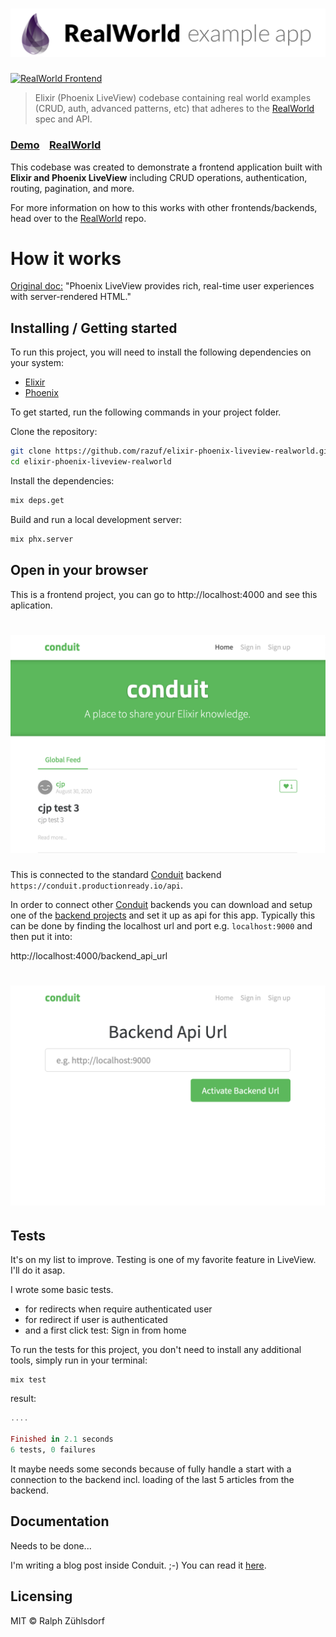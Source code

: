 # ![Elixir Phoenix LiveView Example App](logo.png)

[![RealWorld Frontend](https://img.shields.io/badge/realworld-frontend-%23783578.svg)](http://realworld.io)

> Elixir (Phoenix LiveView) codebase containing real world examples (CRUD, auth, advanced patterns, etc) that adheres to the [RealWorld](https://github.com/gothinkster/realworld-example-apps) spec and API.


### [Demo](https://realworld.gigalixirapp.com)&nbsp;&nbsp;&nbsp;&nbsp;[RealWorld](https://github.com/gothinkster/realworld)


This codebase was created to demonstrate a frontend application built with **Elixir and Phoenix LiveView** including CRUD operations, authentication, routing, pagination, and more.

For more information on how to this works with other frontends/backends, head over to the [RealWorld](https://github.com/gothinkster/realworld) repo.


# How it works

[Original doc:](https://hexdocs.pm/phoenix_live_view/Phoenix.LiveView.html)
"Phoenix LiveView provides rich, real-time user experiences with server-rendered HTML."

## Installing / Getting started

To run this project, you will need to install the following dependencies on your system:

* [Elixir](https://elixir-lang.org/install.html)
* [Phoenix](https://hexdocs.pm/phoenix/installation.html)

To get started, run the following commands in your project folder.

Clone the repository:

```sh
git clone https://github.com/razuf/elixir-phoenix-liveview-realworld.git
cd elixir-phoenix-liveview-realworld
```

Install the dependencies:

```sh
mix deps.get
```

Build and run a local development server:

```sh
mix phx.server
```


## Open in your browser

This is a frontend project, you can go to http://localhost:4000 and see this aplication. 

# ![Elixir Phoenix LiveView Example App](start.png)

This is connected to the standard [Conduit](https://demo.realworld.io/#/) backend `https://conduit.productionready.io/api`.

In order to connect other [Conduit](https://demo.realworld.io/#/) backends you can download and setup one of the [backend projects](https://demo.realworld.io/#/) and set it up as api for this app. Typically this can be done by finding the localhost url and port e.g. `localhost:9000` and then put it into:

http://localhost:4000/backend_api_url 

# ![Elixir Phoenix LiveView Example App](backend_api_url.png)


## Tests

It's on my list to improve. Testing is one of my favorite feature in LiveView. I'll do it asap.

I wrote some basic tests. 
- for redirects when require authenticated user
- for redirect if user is authenticated
- and a first click test: Sign in from home

To run the tests for this project, you don't need to install any additional tools, simply run in your terminal:

```shell
mix test
```

result:

```elixir
....

Finished in 2.1 seconds
6 tests, 0 failures
```
It maybe needs some seconds because of fully handle a start with a connection to the backend incl. loading of the last 5 articles from the backend.

## Documentation

Needs to be done... 

I'm writing a blog post inside Conduit. ;-) You can read it [here](https://realworld.gigalixirapp.com/article/frontend-with-elixir-phoenix-liveview-c9s0oh).

## Licensing

MIT © Ralph Zühlsdorf
